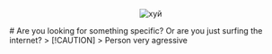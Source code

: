 <p align="center">
  <img src="https://c.tenor.com/B0RSznCrVNEAAAAC/kirigiri-kyouko-danganronpa.gif" alt="хуй">
</p>
 # Are you looking for something specific? Or are you just surfing the internet?
> [!CAUTION]
> Person very agressive
